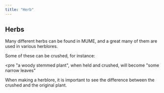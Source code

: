 ```yaml
---
title: "Herb"
---
```


## Herbs

Many different herbs can be found in MUME, and a great many of them are
used in various herblores.

Some of these can be crushed, for instance:

\<pre "a woody stemmed plant", when held and crushed, will become "some
narrow leaves"

</pre>

When making a herblore, it is important to see the difference between
the crushed and the original plant.
